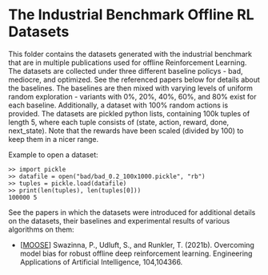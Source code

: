 # The Industrial Benchmark Offline RL Datasets

This folder contains the datasets generated with the industrial benchmark that are in multiple publications used for offline Reinforcement Learning. The datasets are collected under three different baseline policys - bad, mediocre, and optimized. See the referenced papers below for details about the baselines. The baselines are then mixed with varying levels of uniform random exploration - variants with 0%, 20%, 40%, 60%, and 80% exist for each baseline. Additionally, a dataset with 100% random actions is provided.
The datasets are pickled python lists, containing 100k tuples of length 5, where each tuple consists of (state, action, reward, done, next_state). Note that the rewards have been scaled (divided by 100) to keep them in a nicer range.

Example to open a dataset:

    >> import pickle
    >> datafile = open("bad/bad_0.2_100x1000.pickle", "rb")
    >> tuples = pickle.load(datafile)
    >> print(len(tuples), len(tuples[0]))
    100000 5

See the papers in which the datasets were introduced for additional details on the datasets, their baselines and experimental results of various algorithms on them:

* [<a href="https://arxiv.org/abs/2008.05533">MOOSE</a>] Swazinna, P., Udluft, S., and Runkler, T. (2021b). Overcoming model bias for robust offline deep reinforcement learning. Engineering Applications of Artificial Intelligence, 104,104366.
